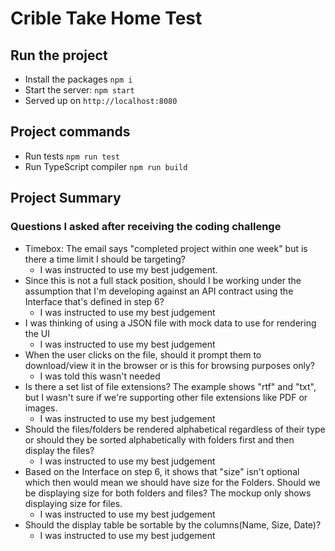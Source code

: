 # Crible Take Home Test

## Run the project
- Install the packages `npm i`
- Start the server: `npm start`
- Served up on `http://localhost:8080`

## Project commands
- Run tests `npm run test`
- Run TypeScript compiler `npm run build`

## Project Summary


### Questions I asked after receiving the coding challenge

- Timebox: The email says "completed project within one week" but is there a time limit I should be targeting?
  - I was instructed to use my best judgement.
- Since this is not a full stack position, should I be working under the assumption that I'm developing against an API contract using the Interface that's defined in step 6?
  - I was instructed to use my best judgement
- I was thinking of using a JSON file with mock data to use for rendering the UI
  - I was instructed to use my best judgement
- When the user clicks on the file, should it prompt them to download/view it in the browser or is this for browsing purposes only?
  - I was told this wasn't needed
- Is there a set list of file extensions? The example shows "rtf" and "txt", but I wasn't sure if we're supporting other file extensions like PDF or images.
  - I was instructed to use my best judgement
- Should the files/folders be rendered alphabetical regardless of their type or should they be sorted alphabetically with folders first and then display the files?
  - I was instructed to use my best judgement
- Based on the Interface on step 6, it shows that "size" isn't optional which then would mean we should have size for the Folders. Should we be displaying size for both folders and files? The mockup only shows displaying size for files.
  - I was instructed to use my best judgement
- Should the display table be sortable by the columns(Name, Size, Date)?
  - I was instructed to use my best judgement
